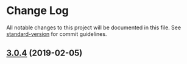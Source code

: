 # Change Log

All notable changes to this project will be documented in this file. See [standard-version](https://github.com/conventional-changelog/standard-version) for commit guidelines.

<a name="3.0.4"></a>
## [3.0.4](https://github.com/sh0ji/photoswiper/compare/v3.0.3...v3.0.4) (2019-02-05)
